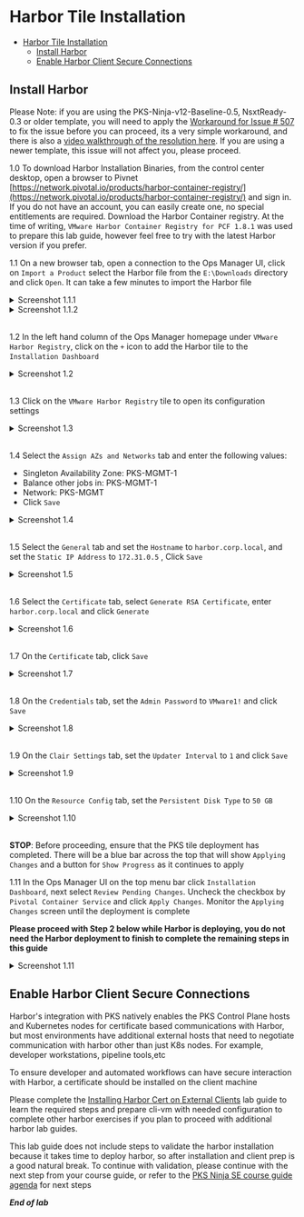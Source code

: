 # Harbor Tile Installation

- [Harbor Tile Installation](#harbor-tile-installation)
  - [Install Harbor](#install-harbor)
  - [Enable Harbor Client Secure Connections](#enable-harbor-client-secure-connections)

## Install Harbor

Please Note: if you are using the PKS-Ninja-v12-Baseline-0.5, NsxtReady-0.3 or older template, you will need to apply the [Workaround for Issue # 507](https://github.com/CNA-Tech/PKS-Ninja/issues/507) to fix the issue before you can proceed, its a very simple workaround, and there is also a [video walkthrough of the resolution here](https://youtu.be/RrNuBXbXuzo). If you are using a newer template, this issue will not affect you, please proceed.

1.0 To download Harbor Installation Binaries, from the control center desktop, open a browser to Pivnet [https://network.pivotal.io/products/harbor-container-registry/](https://network.pivotal.io/products/harbor-container-registry/) and sign in. If you do not have an account, you can easily create one, no special entitlements are required. Download the Harbor Container registry. At the time of writing, `VMware Harbor Container Registry for PCF 1.8.1` was used to prepare this lab guide, however feel free to try with the latest Harbor version if you prefer.

1.1 On a new browser tab, open a connection to the Ops Manager UI, click on `Import a Product` select the Harbor file from the `E:\Downloads` directory and click `Open`. It can take a few minutes to import the Harbor file

<details><summary>Screenshot 1.1.1 </summary>
<img src="Images/2018-10-22-21-23-55.png">
</details>

<details><summary>Screenshot 1.1.2 </summary>
<img src="Images/2018-10-22-01-27-45.png">
</details>
<br/>

1.2 In the left hand column of the Ops Manager homepage under `VMware Harbor Registry`, click on the `+` icon to add the Harbor tile to the `Installation Dashboard`

<details><summary>Screenshot 1.2 </summary>
<img src="Images/2018-10-22-21-45-54.png">
</details>
<br/>

1.3 Click on the `VMware Harbor Registry` tile to open its configuration settings

<details><summary>Screenshot 1.3 </summary>
<img src="Images/2018-10-22-21-47-27.png">
</details>
<br/>

1.4 Select the `Assign AZs and Networks` tab and enter the following values:

- Singleton Availability Zone: PKS-MGMT-1
- Balance other jobs in: PKS-MGMT-1
- Network: PKS-MGMT
- Click `Save`

<details><summary>Screenshot 1.4</summary>
<img src="Images/2018-10-22-21-53-32.png">
</details>
<br/>

1.5 Select the `General` tab and set the `Hostname` to `harbor.corp.local`, and set the `Static IP Address` to `172.31.0.5` , Click `Save`

<details><summary>Screenshot 1.5</summary>
<img src="Images/2019-08-14-21-05-55.png">
</details>
<br/>

1.6 Select the `Certificate` tab, select `Generate RSA Certificate`, enter `harbor.corp.local` and click `Generate`

<details><summary>Screenshot 1.6</summary>
<img src="Images/2018-10-31-15-24-23.png">
</details>
<br/>

1.7 On the `Certificate` tab, click `Save`

<details><summary>Screenshot 1.7</summary>
<img src="Images/2018-10-22-22-11-03.png">
</details>
<br/>

1.8 On the `Credentials` tab, set the `Admin Password` to `VMware1!` and click `Save`

<details><summary>Screenshot 1.8</summary>
<img src="Images/2018-10-22-22-13-53.png">
</details>
<br/>

1.9 On the `Clair Settings` tab, set the `Updater Interval` to `1` and click `Save`

<details><summary>Screenshot 1.9</summary>
<img src="Images/2018-10-22-22-13-53.png">
</details>
<br/>

1.10 On the `Resource Config` tab, set the `Persistent Disk Type` to `50 GB`

<details><summary>Screenshot 1.10</summary>
<img src="Images/2018-10-22-22-18-57.png">
</details>
<br/>

**STOP**: Before proceeding, ensure that the PKS tile deployment has completed.  There will be a blue bar across the top that will show `Applying Changes` and a button for `Show Progress` as it continues to apply

1.11 In the Ops Manager UI on the top menu bar click `Installation Dashboard`, next select `Review Pending Changes`. Uncheck the checkbox by `Pivotal Container Service` and click `Apply Changes`. Monitor the `Applying Changes` screen until the deployment is complete

**Please proceed with Step 2 below while Harbor is deploying, you do not need the Harbor deployment to finish to complete the remaining steps in this guide**

<details><summary>Screenshot 1.11</summary>
<img src="Images/2019-01-12-02-25-47.png">
</details>

## Enable Harbor Client Secure Connections

Harbor's integration with PKS natively enables the PKS Control Plane hosts and Kubernetes nodes for certificate based communications with Harbor, but most environments have additional external hosts that need to negotiate communication with harbor other than just K8s nodes. For example, developer workstations, pipeline tools,etc

To ensure developer and automated workflows can have secure interaction with Harbor, a certificate should be installed on the client machine

Please complete the [Installing Harbor Cert on External Clients](https://github.com/CNA-Tech/PKS-Ninja/tree/Pks1.4/LabGuides/HarborCertExternal-HC7212) lab guide to learn the required steps and prepare cli-vm with needed configuration to complete other harbor exercises if you plan to proceed with additional harbor lab guides.

This lab guide does not include steps to validate the harbor installation because it takes time to deploy harbor, so after installation and client prep is a good natural break. To continue with validation, please continue with the next step from your course guide, or refer to the [PKS Ninja SE course guide agenda](https://github.com/CNA-Tech/PKS-Ninja/tree/Pks1.4/Courses/PksNinjaSe-NI6310#ninja-labs-part-1-agenda) for next steps

***End of lab***
